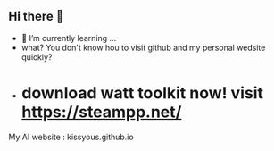## Hi there 👋
- 🌱 I’m currently learning ...
- what? You don't know hou to visit github and my personal wedsite quickly?
- # download watt toolkit now!   visit https://steampp.net/
My AI website : kissyous.github.io
